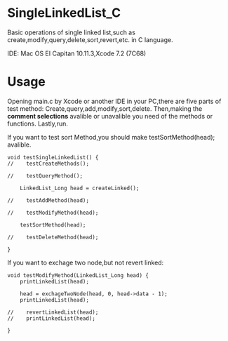 # SingleLinkedList_C
Basic operations of single linked list,such as create,modify,query,delete,sort,revert,etc. in C language.

IDE:  Mac OS EI Capitan 10.11.3,Xcode 7.2 (7C68)

# Usage
Opening main.c by Xcode or another IDE in your PC,there are five parts of test method:
Create,query,add,modify,sort,delete.
Then,making the **comment selections** avalible or unavalible you need of the methods or functions.
Lastly,run.

If you want to test sort Method,you should make testSortMethod(head); avalible.

```
void testSingleLinkedList() {
//    testCreateMethods();
    
//    testQueryMethod();
    
    LinkedList_Long head = createLinked();
    
//    testAddMethod(head);
    
//    testModifyMethod(head);
    
    testSortMethod(head);
    
//    testDeleteMethod(head);
    
}

```

If you want to exchage two node,but not revert linked:

```
void testModifyMethod(LinkedList_Long head) {
    printLinkedList(head);
    
    head = exchageTwoNode(head, 0, head->data - 1);
    printLinkedList(head);

//    revertLinkedList(head);
//    printLinkedList(head);

}
```

